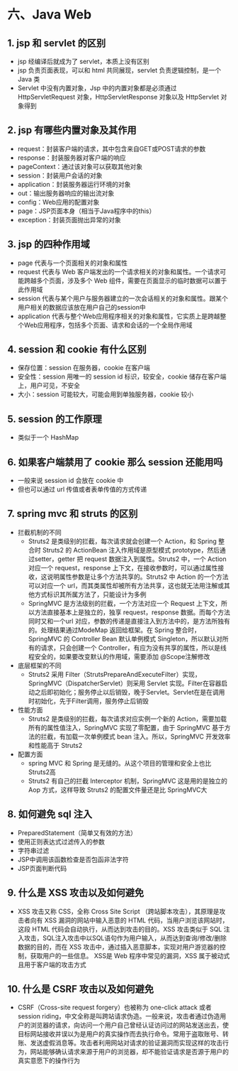 # 六、Java Web

## 1. jsp 和 servlet 的区别

- jsp 经编译后就成为了 servlet，本质上没有区别
- jsp 负责页面表现，可以和 html 共同展现，servlet 负责逻辑控制，是一个 Java 类
- Servlet 中没有内置对象，Jsp 中的内置对象都是必须通过HttpServletRequest 对象，HttpServletResponse 对象以及 HttpServlet 对象得到

## 2. jsp 有哪些内置对象及其作用

- request：封装客户端的请求，其中包含来自GET或POST请求的参数
- response：封装服务器对客户端的响应
- pageContext：通过该对象可以获取其他对象
- session：封装用户会话的对象
- application：封装服务器运行环境的对象
- out：输出服务器响应的输出流对象
- config：Web应用的配置对象
- page：JSP页面本身（相当于Java程序中的this）
- exception：封装页面抛出异常的对象

## 3. jsp 的四种作用域

- page 代表与一个页面相关的对象和属性
- request 代表与 Web 客户端发出的一个请求相关的对象和属性。一个请求可能跨越多个页面，涉及多个 Web 组件，需要在页面显示的临时数据可以置于此作用域
- session 代表与某个用户与服务器建立的一次会话相关的对象和属性。跟某个用户相关的数据应该放在用户自己的session中
- application 代表与整个Web应用程序相关的对象和属性，它实质上是跨越整个Web应用程序，包括多个页面、请求和会话的一个全局作用域

## 4. session 和 cookie 有什么区别

- 保存位置：session 在服务器，cookie 在客户端
- 安全性：session 用唯一的 session id 标识，较安全，cookie 储存在客户端上，用户可见，不安全
- 大小：session 可能较大，可能会用到单独服务器，cookie 较小

## 5. session 的工作原理

- 类似于一个 HashMap

## 6. 如果客户端禁用了 cookie 那么 session 还能用吗

- 一般来说 session id 会放在 cookie 中
- 但也可以通过 url 传值或者表单传值的方式传递

## 7. spring mvc 和 struts 的区别

- 拦截机制的不同
  - Struts2 是类级别的拦截，每次请求就会创建一个 Action，和 Spring 整合时 Struts2 的 ActionBean 注入作用域是原型模式 prototype，然后通过setter，getter 把 request 数据注入到属性。Struts2 中，一个 Action 对应一个 request，response 上下文，在接收参数时，可以通过属性接收，这说明属性参数是让多个方法共享的。Struts2 中 Action 的一个方法可以对应一个 url，而其类属性却被所有方法共享，这也就无法用注解或其他方式标识其所属方法了，只能设计为多例
  - SpringMVC 是方法级别的拦截，一个方法对应一个 Request 上下文，所以方法直接基本上是独立的，独享 request，response 数据。而每个方法同时又和一个url 对应，参数的传递是直接注入到方法中的，是方法所独有的。处理结果通过ModeMap 返回给框架。在 Spring 整合时，SpringMVC 的 Controller Bean 默认单例模式 Singleton，所以默认对所有的请求，只会创建一个 Controller，有应为没有共享的属性，所以是线程安全的，如果要改变默认的作用域，需要添加 @Scope注解修改
- 底层框架的不同
  - Struts2 采用 Filter（StrutsPrepareAndExecuteFilter）实现，SpringMVC（DispatcherServlet）则采用 Servlet 实现。Filter在容器启动之后即初始化；服务停止以后销毁，晚于Servlet。Servlet在是在调用时初始化，先于Filter调用，服务停止后销毁
- 性能方面
  - Struts2 是类级别的拦截，每次请求对应实例一个新的 Action，需要加载所有的属性值注入，SpringMVC 实现了零配置，由于 SpringMVC 基于方法的拦截，有加载一次单例模式 bean 注入。所以，SpringMVC 开发效率和性能高于 Struts2
- 配置方面
  - spring MVC 和 Spring 是无缝的。从这个项目的管理和安全上也比 Struts2高
  - Struts2 有自己的拦截 Interceptor 机制，SpringMVC 这是用的是独立的Aop 方式，这样导致 Struts2 的配置文件量还是比 SpringMVC大

## 8. 如何避免 sql 注入

- PreparedStatement（简单又有效的方法）
- 使用正则表达式过滤传入的参数
- 字符串过滤
- JSP中调用该函数检查是否包函非法字符
- JSP页面判断代码

## 9. 什么是 XSS 攻击以及如何避免

- XSS 攻击又称 CSS，全称 Cross Site Script  （跨站脚本攻击），其原理是攻击者向有 XSS 漏洞的网站中输入恶意的 HTML 代码，当用户浏览该网站时，这段 HTML 代码会自动执行，从而达到攻击的目的。XSS 攻击类似于 SQL 注入攻击，SQL注入攻击中以SQL语句作为用户输入，从而达到查询/修改/删除数据的目的，而在 XSS 攻击中，通过插入恶意脚本，实现对用户游览器的控制，获取用户的一些信息。 XSS是 Web 程序中常见的漏洞，XSS 属于被动式且用于客户端的攻击方式

## 10. 什么是 CSRF 攻击以及如何避免

- CSRF（Cross-site request forgery）也被称为 one-click attack 或者 session riding，中文全称是叫跨站请求伪造。一般来说，攻击者通过伪造用户的浏览器的请求，向访问一个用户自己曾经认证访问过的网站发送出去，使目标网站接收并误以为是用户的真实操作而去执行命令。常用于盗取账号、转账、发送虚假消息等。攻击者利用网站对请求的验证漏洞而实现这样的攻击行为，网站能够确认请求来源于用户的浏览器，却不能验证请求是否源于用户的真实意愿下的操作行为